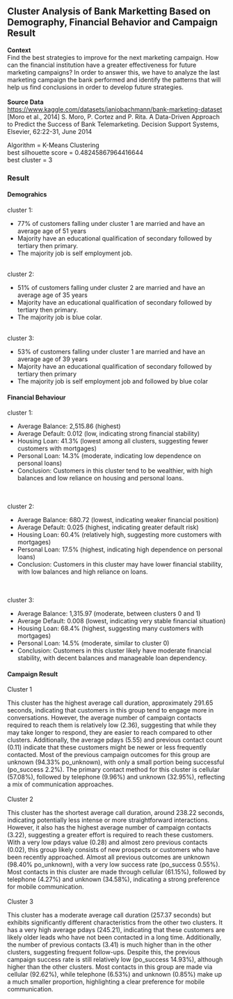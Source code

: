 <h2>Cluster Analysis of Bank Marketting Based on Demography, Financial Behavior and Campaign Result</h2>

**Context** </br>
Find the best strategies to improve for the next marketing campaign. How can the financial institution have a greater effectiveness for future marketing campaigns? In order to answer this, we have to analyze the last marketing campaign the bank performed and identify the patterns that will help us find conclusions in order to develop future strategies. </br>
</br>
**Source Data** </br>
https://www.kaggle.com/datasets/janiobachmann/bank-marketing-dataset </br>
[Moro et al., 2014] S. Moro, P. Cortez and P. Rita. A Data-Driven Approach to Predict the Success of Bank Telemarketing. Decision Support Systems, Elsevier, 62:22-31, June 2014

Algorithm = K-Means Clustering </br>
best silhouette score = 0.48245867964416644 </br>
best cluster = 3 </br>

<h3>Result</h3>
<h4>Demograhics</h4>
cluster 1: </br>

- 77% of customers falling under cluster 1 are married and have an average age of 51 years
- Majority have an educational qualification of secondary followed by tertiary then primary.
- The majority job is self employment job. </br>
</br>
cluster 2: </br>

- 51% of customers falling under cluster 2 are married and have an average age of 35 years
- Majority have an educational qualification of secondary followed by tertiary then primary.
- The majority job is blue colar.</br>
</br>
cluster 3: </br>

- 53% of customers falling under cluster 1 are married and have an average age of 39 years
- Majority have an educational qualification of secondary followed by tertiary then primary
- The majority job is self employment job and followed by blue colar

<h4>Financial Behaviour</h4>
cluster 1:</br>

- Average Balance: 2,515.86 (highest)
- Average Default: 0.012 (low, indicating strong financial stability)
- Housing Loan: 41.3% (lowest among all clusters, suggesting fewer customers with mortgages)
- Personal Loan: 14.3% (moderate, indicating low dependence on personal loans)
- Conclusion: Customers in this cluster tend to be wealthier, with high balances and low reliance on housing and personal loans.
</br>
</br>
cluster 2:</br>

- Average Balance: 680.72 (lowest, indicating weaker financial position)
- Average Default: 0.025 (highest, indicating greater default risk)
- Housing Loan: 60.4% (relatively high, suggesting more customers with mortgages)
- Personal Loan: 17.5% (highest, indicating high dependence on personal loans)
- Conclusion: Customers in this cluster may have lower financial stability, with low balances and high reliance on loans.
</br>
</br>
cluster 3: </br>

- Average Balance: 1,315.97 (moderate, between clusters 0 and 1)
- Average Default: 0.008 (lowest, indicating very stable financial situation)
- Housing Loan: 68.4% (highest, suggesting many customers with mortgages)
- Personal Loan: 14.5% (moderate, similar to cluster 0)
- Conclusion: Customers in this cluster likely have moderate financial stability, with decent balances and manageable loan dependency.

<h4>Campaign Result</h4>
Cluster 1 </br>
  
This cluster has the highest average call duration, approximately 291.65 seconds, indicating that customers in this group tend to engage more in conversations. However, the average number of campaign contacts required to reach them is relatively low (2.36), suggesting that while they may take longer to respond, they are easier to reach compared to other clusters. Additionally, the average pdays (5.55) and previous contact count (0.11) indicate that these customers might be newer or less frequently contacted. Most of the previous campaign outcomes for this group are unknown (94.33% po_unknown), with only a small portion being successful (po_success 2.2%). The primary contact method for this cluster is cellular (57.08%), followed by telephone (9.96%) and unknown (32.95%), reflecting a mix of communication approaches.
</br>
</br>
Cluster 2 </br>

This cluster has the shortest average call duration, around 238.22 seconds, indicating potentially less intense or more straightforward interactions. However, it also has the highest average number of campaign contacts (3.22), suggesting a greater effort is required to reach these customers. With a very low pdays value (0.28) and almost zero previous contacts (0.02), this group likely consists of new prospects or customers who have been recently approached. Almost all previous outcomes are unknown (98.40% po_unknown), with a very low success rate (po_success 0.55%). Most contacts in this cluster are made through cellular (61.15%), followed by telephone (4.27%) and unknown (34.58%), indicating a strong preference for mobile communication.
</br>
</br>
Cluster 3 </br>

This cluster has a moderate average call duration (257.37 seconds) but exhibits significantly different characteristics from the other two clusters. It has a very high average pdays (245.21), indicating that these customers are likely older leads who have not been contacted in a long time. Additionally, the number of previous contacts (3.41) is much higher than in the other clusters, suggesting frequent follow-ups. Despite this, the previous campaign success rate is still relatively low (po_success 14.93%), although higher than the other clusters. Most contacts in this group are made via cellular (92.62%), while telephone (6.53%) and unknown (0.85%) make up a much smaller proportion, highlighting a clear preference for mobile communication.
